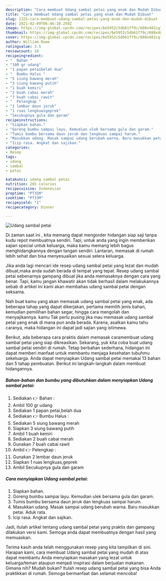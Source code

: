 ```yaml
---
description: "Cara membuat Udang sambal petai yang enak dan Mudah Dibuat"
title: "Cara membuat Udang sambal petai yang enak dan Mudah Dibuat"
slug: 1325-cara-membuat-udang-sambal-petai-yang-enak-dan-mudah-dibuat
date: 2021-02-09T06:46:10.250Z
image: https://img-global.cpcdn.com/recipes/6e5952c5db61ff9c/680x482cq70/udang-sambal-petai-foto-resep-utama.jpg
thumbnail: https://img-global.cpcdn.com/recipes/6e5952c5db61ff9c/680x482cq70/udang-sambal-petai-foto-resep-utama.jpg
cover: https://img-global.cpcdn.com/recipes/6e5952c5db61ff9c/680x482cq70/udang-sambal-petai-foto-resep-utama.jpg
author: William Rowe
ratingvalue: 3.5
reviewcount: 10
recipeingredient:
- "  Bahan "
- "100 gr udang"
- "1 papan petaibelah dua"
- "  Bumbu Halus "
- "5 siung bawang merah"
- "3 siung bawang putih"
- "1 buah kemiri"
- "2 buah cabai merah"
- "7 buah cabai rawit"
- "  Pelengkap "
- "2 lembar daun jeruk"
- "1 ruas lengkuasgeprek"
- "Secukupnya gula dan garam"
recipeinstructions:
- "Siapkan bahan."
- "Goreng bumbu sampai layu. Kemudian ulek bersama gula dan garam."
- "Tumis bumbu bersama daun jeruk dan lengkuas sampai harum."
- "Masukkan udang. Masak sampai udang berubah warna. Baru masukkan petai. Aduk rata."
- "Icip rasa. Angkat dan sajikan."
categories:
- Resep
tags:
- udang
- sambal
- petai

katakunci: udang sambal petai 
nutrition: 265 calories
recipecuisine: Indonesian
preptime: "PT35M"
cooktime: "PT33M"
recipeyield: "1"
recipecategory: Dinner

---
```



![Udang sambal petai](https://img-global.cpcdn.com/recipes/6e5952c5db61ff9c/680x482cq70/udang-sambal-petai-foto-resep-utama.jpg)

Di zaman  saat ini , kita memang dapat mengorder hidangan siap saji tanpa kudu repot membuatnya sendiri. Tapi, untuk anda yang ingin memberikan sajian special untuk keluarga, maka kamu memang lebih bagus menghidangkannya dengan tangan sendiri. Lantaran, memasak di rumah lebih sehat dan bisa menyesuaikan sesuai selera keluarga.

Jika anda lagi mencari ide resep udang sambal petai yang lezat dan mudah dibuat,maka anda sudah berada di tempat yang tepat. Resep udang sambal petai  sebenarnya gampang dibuat jika anda memasaknya dengan cara yang benar. Tapi, kamu jangan khawatir akan tidak berhasil dalam melakukannya 
sebab di artikel ini kami akan membahas udang sambal petai dengan seksama.  



Nah buat kamu yang akan memasak udang sambal petai yang enak, ada beberapa tahap yang dapat dikerjakan, pertama memilih jenis bahan, kemudian pemilihan bahan segar, hingga cara mengolah dan menyajikannya. kamu Tak perlu pusing jika mau memasak udang sambal petai yang enak di mana pun anda berada. Karena, asalkan kamu  tahu caranya, maka hidangan ini dapat jadi sajian yang istimewa.

Berikut, ada beberapa cara praktis  dalam memasak caramembuat udang sambal petai yang siap dikreasikan. Sekarang, yuk kita coba buat udang sambal petai sendiri di rumah. Tetap berbahan sederhana, hidangan ini dapat memberi manfaat untuk membantu menjaga kesehatan tubuhmu sekeluarga. Anda dapat menyiapkan Udang sambal petai memakai 13 bahan dan 5 tahap pembuatan. Berikut ini langkah-langkah dalam membuat hidangannya.

<!--inarticleads1-->

##### Bahan-bahan dan bumbu yang dibutuhkan dalam menyiapkan Udang sambal petai:

1. Sediakan  👉 Bahan :
1. Ambil 100 gr udang
1. Sediakan 1 papan petai,belah dua
1. Sediakan  👉 Bumbu Halus :
1. Sediakan 5 siung bawang merah
1. Siapkan 3 siung bawang putih
1. Ambil 1 buah kemiri
1. Sediakan 2 buah cabai merah
1. Gunakan 7 buah cabai rawit
1. Ambil  👉 Pelengkap :
1. Gunakan 2 lembar daun jeruk
1. Siapkan 1 ruas lengkuas,geprek
1. Ambil Secukupnya gula dan garam




<!--inarticleads2-->

##### Cara menyiapkan Udang sambal petai:

1. Siapkan bahan.
1. Goreng bumbu sampai layu. Kemudian ulek bersama gula dan garam.
1. Tumis bumbu bersama daun jeruk dan lengkuas sampai harum.
1. Masukkan udang. Masak sampai udang berubah warna. Baru masukkan petai. Aduk rata.
1. Icip rasa. Angkat dan sajikan.




Jadi, itulah artikel tentang  udang sambal petai  yang praktis dan gampang dilakukan versi kami. Semoga anda dapat membuatnya dengan hasil yang memuaskan. 

Terima kasih anda telah menggunakan resep yang kita tampilkan di sini. Harapan kami, cara membuat  Udang sambal petai yang mudah di atas dapat membantu Anda menyiapkan masakan yang lezat untuk keluarga/teman ataupun menjadi inspirasi dalam berjualan makanan. Gimana nih? Mudah bukan? Itulah resep udang sambal petai yang bisa Anda praktikkan di rumah. Semoga bermanfaat dan selamat mencoba!

